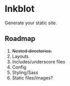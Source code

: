 # Inkblot

Generate your static site.

## Roadmap

  1. ~~Nested directories.~~
  2. Layouts
  3. Includes/underscore files
  4. Config
  5. Styling/Sass
  6. Static files/images?
